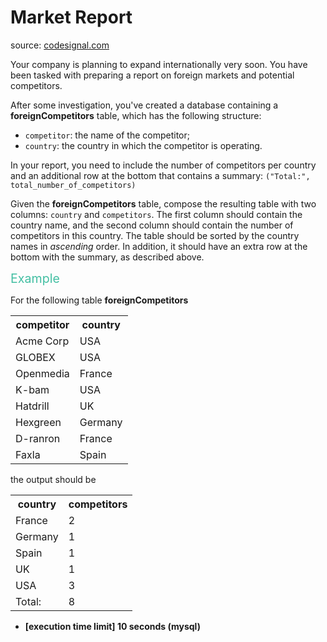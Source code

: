 <h1>Market Report</h1>
<p>source: <a href="https://www.codesignal.com/">codesignal.com</a>
<div><p>Your company is planning to expand internationally very soon. You have been tasked with preparing a report on foreign markets and potential competitors.</p>
<p>After some investigation, you've created a database containing a <strong>foreignCompetitors</strong> table,  which has the following structure:</p>
<ul>
<li><code>competitor</code>: the name of the competitor;</li>
<li><code>country</code>: the country in which the competitor is operating.</li>
</ul>
<p>In your report, you need to include the number of competitors per country and an additional row at the bottom that contains a summary: <code>("Total:", total_number_of_competitors)</code></p>
<p>Given the <strong>foreignCompetitors</strong> table, compose the resulting table with two columns: <code>country</code> and <code>competitors</code>. The first column should contain the country name, and the second column should contain the number of competitors in this country. The table should be sorted by the country names in <em>ascending</em> order. In addition, it should have an extra row at the bottom with the summary, as described above.</p>
<p><span style="color:#44BFA3;font-size:1.4em">Example</span></p>
<p>For the following table <strong>foreignCompetitors</strong></p>
<table><tbody><tr>
</tr><tr>
<th>competitor</th>
<th>country</th>
</tr>
<tr>
<td>Acme Corp</td>
<td>USA</td>
</tr>
<tr>
<td>GLOBEX</td>
<td>USA</td>
</tr>
<tr>
<td>Openmedia</td>
<td>France</td>
</tr>
<tr>
<td>K-bam</td>
<td>USA</td>
</tr>
<tr>
<td>Hatdrill</td>
<td>UK</td>
</tr>
<tr>
<td>Hexgreen</td>
<td>Germany</td>
</tr>
<tr>
<td>D-ranron</td>
<td>France</td>
</tr>
<tr>
<td>Faxla</td>
<td>Spain</td>
</tr>
</tbody></table>
<p>the output should be</p>
<table>
<tbody><tr>
<th>country</th>
<th>competitors</th>
</tr>
<tr>
<td>France</td>
<td>2</td>
</tr>
<tr>
<td>Germany</td>
<td>1</td>
</tr>
<tr>
<td>Spain</td>
<td>1</td>
</tr>
<tr>
<td>UK</td>
<td>1</td>
</tr>
<tr>
<td>USA</td>
<td>3</td>
</tr>
<tr>
<td>Total:</td>
<td>8</td>
</tr>
</tbody></table>
<ul>
<li><strong>[execution time limit] 10 seconds (mysql)</strong></li>
</ul>
</div>
